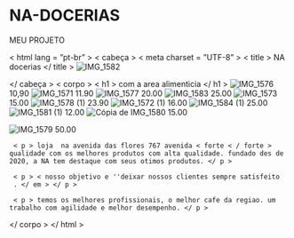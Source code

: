# NA-DOCERIAS
MEU PROJETO
<!DOCTYPEhtml >
< html  lang = ”pt-br” >
 < cabeça >
    < meta  charset = ”UTF-8” >
    < title > NA docerias </ title >
    ![IMG_1582](https://user-images.githubusercontent.com/111513080/200024778-150d2935-793a-4968-baf8-be359a17db5b.JPG)

 </ cabeça >
 < corpo >
     < h1 > com a area alimenticia </ h1 >
     ![IMG_1576](https://user-images.githubusercontent.com/111513080/200025089-ee7cc3b1-a883-4c6f-8d0c-107db1563236.JPG)
     10,90
![IMG_1571](https://user-images.githubusercontent.com/111513080/200025166-f6af18bf-5253-47d4-8326-9d66ff755c66.JPG)
11.90
![IMG_1577](https://user-images.githubusercontent.com/111513080/200025375-cee621db-9c78-4834-bfc6-fbaec9453c7a.JPG)
20.00
![IMG_1583](https://user-images.githubusercontent.com/111513080/200025380-dd8877ee-ef69-41c4-b165-197ae8412779.JPG)
25.00
![IMG_1573](https://user-images.githubusercontent.com/111513080/200025386-adf690f4-30b7-4162-aab2-2513b6db2822.JPG)
15.00
![IMG_1578 (1)](https://user-images.githubusercontent.com/111513080/200026234-c53625eb-d38d-4862-86d4-3a0617eb1b66.JPG)
23.90
![IMG_1572 (1)](https://user-images.githubusercontent.com/111513080/200026242-55337387-e4fc-4b65-ac96-0cf9d377997d.JPG)
16.00
![IMG_1584 (1)](https://user-images.githubusercontent.com/111513080/200026252-9c79d40f-a860-4f70-ab3f-9cd5244bdbd8.JPG)
25.00
![IMG_1581 (1)](https://user-images.githubusercontent.com/111513080/200026254-6dc4aee8-fa72-44ae-8520-5317c6b31874.JPG)
12.00
![Cópia de IMG_1580](https://user-images.githubusercontent.com/111513080/200026259-5a0c6982-0803-4885-b356-b2193433b1b6.JPG)
15.00

![IMG_1579](https://user-images.githubusercontent.com/111513080/200025402-5df85972-5fcc-4d93-9bf5-71867f45dbf7.JPG)
50.00

     < p > loja  na avenida das flores 767 avenida < forte < / forte > qualidade com os melhores produtos com alta qualidade. fundado des de 2020, a NA tem destaque com seus otimos produtos. </ p >

     < p > < nosso objetivo e ''deixar nossos clientes sempre satisfeito
     . </ em > </ p >

     < p > temos os melhores profissionais, o melhor cafe da regiao. um trabalho com agilidade e melhor desempenho. </ p >
 </ corpo >
</ html >
